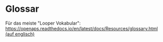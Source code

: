 # Glossar

Für das meiste "Looper Vokabular": [https://openaps.readthedocs.io/en/latest/docs/Resources/glossary.html (auf englisch)](https://openaps.readthedocs.io/en/latest/docs/Resources/glossary.html)
